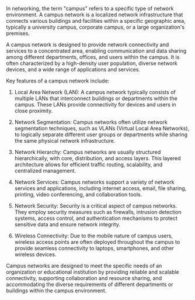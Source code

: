 
In networking, the term "campus" refers to a specific type of network environment. A campus network is a localized network infrastructure that connects various buildings and facilities within a specific geographic area, typically a university campus, corporate campus, or a large organization's premises.

A campus network is designed to provide network connectivity and services to a concentrated area, enabling communication and data sharing among different departments, offices, and users within the campus. It is often characterized by a high-density user population, diverse network devices, and a wide range of applications and services.

Key features of a campus network include:

1.  Local Area Network (LAN): A campus network typically consists of multiple LANs that interconnect buildings or departments within the campus. These LANs provide connectivity for devices and users in close proximity.
    
2.  Network Segmentation: Campus networks often utilize network segmentation techniques, such as VLANs (Virtual Local Area Networks), to logically separate different user groups or departments while sharing the same physical network infrastructure.
    
3.  Network Hierarchy: Campus networks are usually structured hierarchically, with core, distribution, and access layers. This layered architecture allows for efficient traffic routing, scalability, and centralized management.
    
4.  Network Services: Campus networks support a variety of network services and applications, including internet access, email, file sharing, printing, video conferencing, and collaboration tools.
    
5.  Network Security: Security is a critical aspect of campus networks. They employ security measures such as firewalls, intrusion detection systems, access control, and authentication mechanisms to protect sensitive data and ensure network integrity.
    
6.  Wireless Connectivity: Due to the mobile nature of campus users, wireless access points are often deployed throughout the campus to provide seamless connectivity to laptops, smartphones, and other wireless devices.
    

Campus networks are designed to meet the specific needs of an organization or educational institution by providing reliable and scalable connectivity, supporting collaboration and resource sharing, and accommodating the diverse requirements of different departments or buildings within the campus environment.